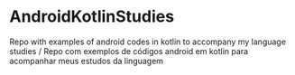 # AndroidKotlinStudies
Repo with examples of android codes in kotlin to accompany my language studies / 
Repo com exemplos de códigos android em kotlin para acompanhar meus estudos da linguagem
